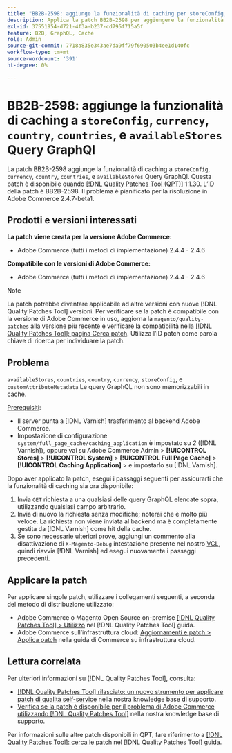 ```yaml
---
title: "BB2B-2598: aggiunge la funzionalità di caching per storeConfig, currency, country, countries, availableStores GraphQl queries"
description: Applica la patch BB2B-2598 per aggiungere la funzionalità di caching alle query GraphQl storeConfig, currency, country, countries e availableStores.
exl-id: 37551954-d721-4f3a-b237-cd795f715a5f
feature: B2B, GraphQL, Cache
role: Admin
source-git-commit: 7718a835e343ae7da9ff79f690503b4ee1d140fc
workflow-type: tm+mt
source-wordcount: '391'
ht-degree: 0%

---
```


# BB2B-2598: aggiunge la funzionalità di caching a `storeConfig`, `currency`, `country`, `countries`, e `availableStores` Query GraphQl

La patch BB2B-2598 aggiunge la funzionalità di caching a `storeConfig`, `currency`, `country`, `countries`, e `availableStores` Query GraphQl. Questa patch è disponibile quando [[!DNL Quality Patches Tool (QPT)]](/help/announcements/adobe-commerce-announcements/magento-quality-patches-released-new-tool-to-self-serve-quality-patches.md) 1.1.30. L’ID della patch è BB2B-2598. Il problema è pianificato per la risoluzione in Adobe Commerce 2.4.7-beta1.

## Prodotti e versioni interessati

**La patch viene creata per la versione Adobe Commerce:**

* Adobe Commerce (tutti i metodi di implementazione) 2.4.4 - 2.4.6

**Compatibile con le versioni di Adobe Commerce:**

* Adobe Commerce (tutti i metodi di implementazione) 2.4.4 - 2.4.6

>[!NOTE]
>
>La patch potrebbe diventare applicabile ad altre versioni con nuove [!DNL Quality Patches Tool] versioni. Per verificare se la patch è compatibile con la versione di Adobe Commerce in uso, aggiorna la `magento/quality-patches` alla versione più recente e verificare la compatibilità nella [[!DNL Quality Patches Tool]: pagina Cerca patch](https://experienceleague.adobe.com/tools/commerce-quality-patches/index.html). Utilizza l’ID patch come parola chiave di ricerca per individuare la patch.

## Problema

`availableStores`, `countries`, `country`, `currency`, `storeConfig`, e `customAttributeMetadata` Le query GraphQL non sono memorizzabili in cache.

<u>Prerequisiti</u>:

* Il server punta a [!DNL Varnish] trasferimento al backend Adobe Commerce.
* Impostazione di configurazione `system/full_page_cache/caching_application` è impostato su *2* ([!DNL Varnish]), oppure vai su Adobe Commerce Admin > **[!UICONTROL Stores]** > **[!UICONTROL System]** > **[!UICONTROL Full Page Cache]** > **[!UICONTROL Caching Application]** > e impostarlo su [!DNL Varnish].

Dopo aver applicato la patch, esegui i passaggi seguenti per assicurarti che la funzionalità di caching sia ora disponibile:

1. Invia `GET` richiesta a una qualsiasi delle query GraphQL elencate sopra, utilizzando qualsiasi campo arbitrario.
1. Invia di nuovo la richiesta senza modifiche; noterai che è molto più veloce. La richiesta non viene inviata al backend ma è completamente gestita da [!DNL Varnish] come hit della cache.
1. Se sono necessarie ulteriori prove, aggiungi un commento alla disattivazione di `X-Magento-Debug` intestazione presente nel nostro [VCL](https://github.com/magento/magento2/blob/026e5b29a5edfd619bbdea62d636b3cab2ea03b4/app/code/Magento/PageCache/etc/varnish6.vcl#L227), quindi riavvia [!DNL Varnish] ed esegui nuovamente i passaggi precedenti.

## Applicare la patch

Per applicare singole patch, utilizzare i collegamenti seguenti, a seconda del metodo di distribuzione utilizzato:

* Adobe Commerce o Magento Open Source on-premise [[!DNL Quality Patches Tool] > Utilizzo](https://experienceleague.adobe.com/docs/commerce-operations/tools/quality-patches-tool/usage.html) nel [!DNL Quality Patches Tool] guida.
* Adobe Commerce sull’infrastruttura cloud: [Aggiornamenti e patch > Applica patch](https://experienceleague.adobe.com/docs/commerce-cloud-service/user-guide/develop/upgrade/apply-patches.html) nella guida di Commerce su infrastruttura cloud.

## Lettura correlata

Per ulteriori informazioni su [!DNL Quality Patches Tool], consulta:

* [[!DNL Quality Patches Tool] rilasciato: un nuovo strumento per applicare patch di qualità self-service](/help/announcements/adobe-commerce-announcements/magento-quality-patches-released-new-tool-to-self-serve-quality-patches.md) nella nostra knowledge base di supporto.
* [Verifica se la patch è disponibile per il problema di Adobe Commerce utilizzando [!DNL Quality Patches Tool]](/help/support-tools/patches-available-in-qpt-tool/check-patch-for-magento-issue-with-magento-quality-patches.md) nella nostra knowledge base di supporto.

Per informazioni sulle altre patch disponibili in QPT, fare riferimento a [[!DNL Quality Patches Tool]: cerca le patch](https://experienceleague.adobe.com/tools/commerce-quality-patches/index.html) nel [!DNL Quality Patches Tool] guida.
